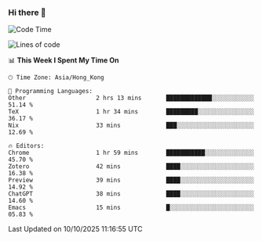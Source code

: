 ### Hi there 👋

<!--
**nicehiro/nicehiro** is a ✨ _special_ ✨ repository because its `README.md` (this file) appears on your GitHub profile.

Here are some ideas to get you started:

- 🔭 I’m currently working on ...
- 🌱 I’m currently learning ...
- 👯 I’m looking to collaborate on ...
- 🤔 I’m looking for help with ...
- 💬 Ask me about ...
- 📫 How to reach me: ...
- 😄 Pronouns: ...
- ⚡ Fun fact: ...
-->

<!--START_SECTION:waka-->
![Code Time](http://img.shields.io/badge/Code%20Time-1%2C124%20hrs%2024%20mins-blue)

![Lines of code](https://img.shields.io/badge/From%20Hello%20World%20I%27ve%20Written-1.9%20million%20lines%20of%20code-blue)

📊 **This Week I Spent My Time On** 

```text
🕑︎ Time Zone: Asia/Hong_Kong

💬 Programming Languages: 
Other                    2 hrs 13 mins       █████████████░░░░░░░░░░░░   51.14 % 
TeX                      1 hr 34 mins        █████████░░░░░░░░░░░░░░░░   36.17 % 
Nix                      33 mins             ███░░░░░░░░░░░░░░░░░░░░░░   12.69 % 

🔥 Editors: 
Chrome                   1 hr 59 mins        ███████████░░░░░░░░░░░░░░   45.70 % 
Zotero                   42 mins             ████░░░░░░░░░░░░░░░░░░░░░   16.38 % 
Preview                  39 mins             ████░░░░░░░░░░░░░░░░░░░░░   14.92 % 
ChatGPT                  38 mins             ████░░░░░░░░░░░░░░░░░░░░░   14.60 % 
Emacs                    15 mins             █░░░░░░░░░░░░░░░░░░░░░░░░   05.83 % 
```


 Last Updated on 10/10/2025 11:16:55 UTC
<!--END_SECTION:waka-->
